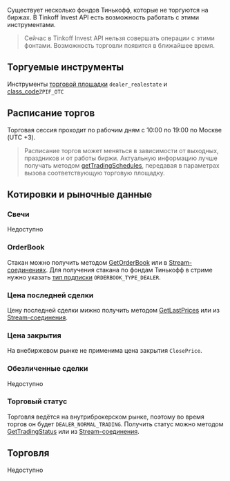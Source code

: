 Существует несколько фондов Тинькофф, которые не торгуются на биржах.
В Tinkoff Invest API есть возможность работать с этими инструментами.

>Сейчас в Tinkoff Invest API нельзя совершать операции с этими фонтами.
Возможность торговли появится в ближайшее время.


## Торгуемые инструменты

Инструменты [торговой площадки](/investAPI/markets/) `dealer_realestate` и  [class_code](/investAPI/faq_instruments/#1.3)`ZPIF_OTC`

## Расписание торгов

Торговая сессия проходит по рабочим дням с 10:00 по 19:00 по Москве (UTC +3).

> Расписание торгов может меняться в зависимости от выходных, праздников и от работы биржи.
Актуальную информацию лучше получать методом [getTradingSchedules](/investAPI/instruments#tradingschedules),
 передавая в параметрах вызова соответствующую торговую площадку.

## Котировки и рыночные данные

### Свечи

Недоступно


### OrderBook

Стакан можно получить методом [GetOrderBook](/investAPI/marketdata/#getorderbook) 
или в [Stream-соединениях](/investAPI/marketdata/#subscribeorderbookrequest).
Для получения стакана по фондам Тинькофф в стриме нужно указать [тип подписки](/investAPI/marketdata/#orderbooktype) `ORDERBOOK_TYPE_DEALER`.


### Цена последней сделки

Цену последней сделки мижно получить методом [GetLastPrices](/investAPI/marketdata/#getlastprices)
или из [Stream-соединения](/investAPI/marketdata/#subscribelastpricerequest).

### Цена закрытия

На внебиржевом рынке не применима цена закрытия `ClosePrice`.


### Обезличенные сделки

Недоступно


### Торговый статус

Торговля ведётся на внутриброкерском рынке, поэтому во время торгов он будет `DEALER_NORMAL_TRADING`.
Получить статус можно методом [GetTradingStatus](/investAPI/marketdata/#gettradingstatus) или из [Stream-соединения](/investAPI/marketdata/#subscribeinforequest).



## Торговля

Недоступно

